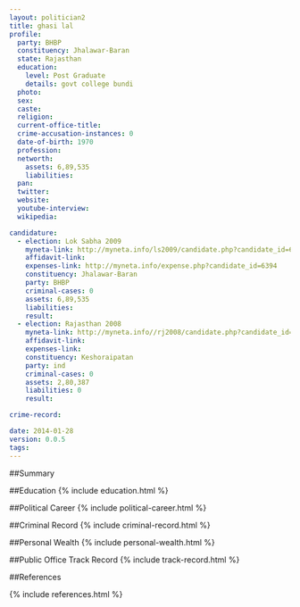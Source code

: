 ```yaml
---
layout: politician2
title: ghasi lal
profile: 
  party: BHBP
  constituency: Jhalawar-Baran
  state: Rajasthan
  education: 
    level: Post Graduate
    details: govt college bundi
  photo: 
  sex: 
  caste: 
  religion: 
  current-office-title: 
  crime-accusation-instances: 0
  date-of-birth: 1970
  profession: 
  networth: 
    assets: 6,89,535
    liabilities: 
  pan: 
  twitter: 
  website: 
  youtube-interview: 
  wikipedia: 

candidature: 
  - election: Lok Sabha 2009
    myneta-link: http://myneta.info/ls2009/candidate.php?candidate_id=6394
    affidavit-link: 
    expenses-link: http://myneta.info/expense.php?candidate_id=6394
    constituency: Jhalawar-Baran 
    party: BHBP
    criminal-cases: 0
    assets: 6,89,535
    liabilities: 
    result:  
  - election: Rajasthan 2008
    myneta-link: http://myneta.info//rj2008/candidate.php?candidate_id=454
    affidavit-link: 
    expenses-link: 
    constituency: Keshoraipatan 
    party: ind
    criminal-cases: 0
    assets: 2,80,387
    liabilities: 0
    result:  

crime-record: 

date: 2014-01-28
version: 0.0.5
tags: 
---
```

##Summary


##Education
{% include education.html %}


##Political Career
{% include political-career.html %}


##Criminal Record
{% include criminal-record.html %}


##Personal Wealth
{% include personal-wealth.html %}


##Public Office Track Record
{% include track-record.html %}


##References


{% include references.html %}